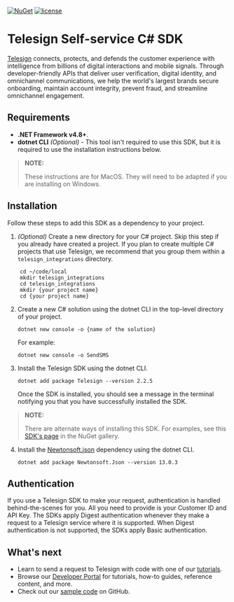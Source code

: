 ﻿[![NuGet](https://img.shields.io/nuget/v/Telesign.svg)](https://www.nuget.org/packages/Telesign) [![license](https://img.shields.io/pypi/l/telesign.svg)](https://github.com/TeleSign/python_telesign/blob/master/LICENSE.txt)

# Telesign Self-service C# SDK

[Telesign](https://telesign.com) connects, protects, and defends the customer experience with intelligence from billions of digital interactions and mobile signals. Through developer-friendly APIs that deliver user verification, digital identity, and omnichannel communications, we help the world's largest brands secure onboarding, maintain account integrity, prevent fraud, and streamline omnichannel engagement.

## Requirements

* **.NET Framework v4.8+**.
* **dotnet CLI** *(Optional)* - This tool isn't required to use this SDK, but it is required to use the installation instructions below.  

> **NOTE:**
>
> These instructions are for MacOS. They will need to be adapted if you are installing on Windows.

## Installation

Follow these steps to add this SDK as a dependency to your project.

1. *(Optional)* Create a new directory for your C# project. Skip this step if you already have created a project. If you plan to create multiple C# projects that use Telesign, we recommend that you group them within a `telesign_integrations` directory.

```
    cd ~/code/local
    mkdir telesign_integrations
    cd telesign_integrations
    mkdir {your project name}
    cd {your project name}
```

2. Create a new C# solution using the dotnet CLI in the top-level directory of your project.

   `dotnet new console -o {name of the solution}`

   For example:

    `dotnet new console -o SendSMS`

3. Install the Telesign SDK using the dotnet CLI. 

   `dotnet add package Telesign --version 2.2.5`

   Once the SDK is installed, you should see a message in the terminal notifying you that you have successfully installed the SDK.

> **NOTE:**
> 
> There are alternate ways of installing this SDK. For examples, see this [SDK's page](https://www.nuget.org/packages/Telesign) in the NuGet gallery.

4. Install the [Newtonsoft.json](https://www.nuget.org/packages/Newtonsoft.Json/) dependency using the dotnet CLI.

   `dotnet add package Newtonsoft.Json --version 13.0.3`


## Authentication

If you use a Telesign SDK to make your request, authentication is handled behind-the-scenes for you. All you need to provide is your Customer ID and API Key. The SDKs apply Digest authentication whenever they make a request to a Telesign service where it is supported. When Digest authentication is not supported, the SDKs apply Basic authentication.

## What's next

* Learn to send a request to Telesign with code with one of our [tutorials](https://developer.telesign.com/enterprise/docs/tutorials).  
* Browse our [Developer Portal](https://developer.telesign.com) for tutorials, how-to guides, reference content, and more.
* Check out our [sample code](https://github.com/TeleSign/sample_code) on GitHub.
